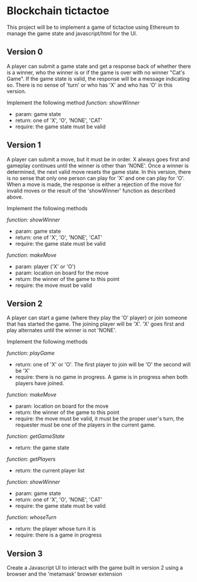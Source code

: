 # Blockchain tictactoe

This project will be to implement a game of tictactoe using Ethereum to manage
the game state and javascript/html for the UI.

## Version 0
A player can submit a game state and get a response back of whether there is a
winner, who the winner is or if the game is over with no winner "Cat's Game".
If the game state is valid, the response will be a message indicating so. There
is no sense of 'turn' or who has 'X' and who has 'O' in this version.

Implement the following method
*function: showWinner*
 - param: game state 
 - return: one of 'X', 'O', 'NONE', 'CAT' 
 - require: the game state must be valid

## Version 1
A player can submit a move, but it must be in order. X always goes first and
gameplay continues until the winner is other than 'NONE'. Once a winner is
determined, the next valid move resets the game state. In this version, there
is no sense that only one person can play for 'X' and one can play for 'O'.
When a move is made, the response is either a rejection of the move for invalid
moves or the result of the 'showWinner' function as described above.

Implement the following methods

*function: showWinner*
 - param: game state 
 - return: one of 'X', 'O', 'NONE', 'CAT' 
 - require: the game state must be valid

*function: makeMove*
 - param: player ('X' or 'O')
 - param: location on board for the move
 - return: the winner of the game to this point
 - require: the move must be valid

## Version 2
A player can start a game (where they play the 'O' player) or join someone that
has started the game. The joining player will be 'X'. 'X' goes first and play
alternates until the winner is not 'NONE'. 

Implement the following methods

*function: playGame*
 - return: one of 'X' or 'O'. The first player to join will be 'O' the second will be 'X' 
 - require: there is no game in progress. A game is in progress when both players have joined.

*function: makeMove*
 - param: location on board for the move
 - return: the winner of the game to this point
 - require: the move must be valid, it must be the proper user's turn, the requester must be one of the players in the current game.

*function: getGameState*
 - return: the game state

*function: getPlayers*
- return: the current player list

*function: showWinner*
 - param: game state 
 - return: one of 'X', 'O', 'NONE', 'CAT' 
 - require: the game state must be valid

*function: whoseTurn*
 - return: the player whose turn it is
 - require: there is a game in progress

## Version 3
Create a Javascript UI to interact with the game built in version 2 using a browser and the 'metamask' browser extension

